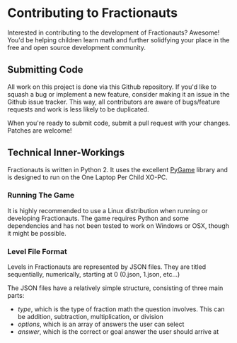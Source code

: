 Contributing to Fractionauts
=================
Interested in contributing to the development of Fractionauts?
Awesome! You'd be helping children learn math and further solidfying your place in the free and open source development community.

Submitting Code
-----------------
All work on this project is done via this Github repository. If you'd like to squash a bug or implement a new feature, consider making it an issue in the Github issue tracker. This way, all contributors are aware of bugs/feature requests and work is less likely to be duplicated.

When you're ready to submit code, submit a pull request with your changes. Patches are welcome!

Technical Inner-Workings
-----------------
Fractionauts is written in Python 2. It uses the excellent [PyGame](http://www.pygame.org/news.html) library and is designed to run on the One Laptop Per Child XO-PC.

### Running The Game
It is highly recommended to use a Linux distribution when running or developing Fractionauts. The game requires Python and some dependencies and has not been tested to work on Windows or OSX, though it might be possible.

### Level File Format
Levels in Fractionauts are represented by JSON files. They are titled sequentially, numerically, starting at 0 (0.json, 1.json, etc...)

The JSON files have a relatively simple structure, consisting of three main parts:
* *type*, which is the type of fraction math the question involves. This can be addition, subtraction, multiplication, or division
* *options*, which is an array of answers the user can select
* *answer*, which is the correct or goal answer the user should arrive at